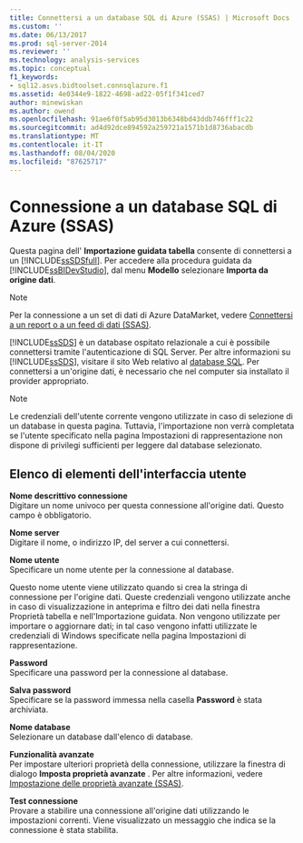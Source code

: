 ```yaml
---
title: Connettersi a un database SQL di Azure (SSAS) | Microsoft Docs
ms.custom: ''
ms.date: 06/13/2017
ms.prod: sql-server-2014
ms.reviewer: ''
ms.technology: analysis-services
ms.topic: conceptual
f1_keywords:
- sql12.asvs.bidtoolset.connsqlazure.f1
ms.assetid: 4e0344e9-1822-4698-ad22-05f1f341ced7
author: minewiskan
ms.author: owend
ms.openlocfilehash: 91ae6f0f5ab95d3013b6348bd43ddb746fff1c22
ms.sourcegitcommit: ad4d92dce894592a259721a1571b1d8736abacdb
ms.translationtype: MT
ms.contentlocale: it-IT
ms.lasthandoff: 08/04/2020
ms.locfileid: "87625717"
---
```

# <a name="connect-to-an-azure-sql-database-ssas"></a>Connessione a un database SQL di Azure (SSAS)
  Questa pagina dell' **Importazione guidata tabella** consente di connettersi a un [!INCLUDE[ssSDSfull](../includes/sssdsfull-md.md)]. Per accedere alla procedura guidata da [!INCLUDE[ssBIDevStudio](../includes/ssbidevstudio-md.md)], dal menu **Modello** selezionare **Importa da origine dati**.  
  
> [!NOTE]  
>  Per la connessione a un set di dati di Azure DataMarket, vedere [Connettersi a un report o a un feed di dati &#40;SSAS&#41;](connect-to-a-report-or-data-feed-ssas.md).  
  
 [!INCLUDE[ssSDS](../includes/sssds-md.md)] è un database ospitato relazionale a cui è possibile connettersi tramite l'autenticazione di SQL Server. Per altre informazioni su [!INCLUDE[ssSDS](../includes/sssds-md.md)], visitare il sito Web relativo al [database SQL](https://go.microsoft.com/fwlink/?LinkID=157856). Per connettersi a un'origine dati, è necessario che nel computer sia installato il provider appropriato.  
  
> [!NOTE]  
>  Le credenziali dell'utente corrente vengono utilizzate in caso di selezione di un database in questa pagina. Tuttavia, l'importazione non verrà completata se l'utente specificato nella pagina Impostazioni di rappresentazione non dispone di privilegi sufficienti per leggere dal database selezionato.  
  
## <a name="ui-element-list"></a>Elenco di elementi dell'interfaccia utente  
 **Nome descrittivo connessione**  
 Digitare un nome univoco per questa connessione all'origine dati. Questo campo è obbligatorio.  
  
 **Nome server**  
 Digitare il nome, o indirizzo IP, del server a cui connettersi.  
  
 **Nome utente**  
 Specificare un nome utente per la connessione al database.  
  
 Questo nome utente viene utilizzato quando si crea la stringa di connessione per l'origine dati. Queste credenziali vengono utilizzate anche in caso di visualizzazione in anteprima e filtro dei dati nella finestra Proprietà tabella e nell'Importazione guidata. Non vengono utilizzate per importare o aggiornare dati; in tal caso vengono infatti utilizzate le credenziali di Windows specificate nella pagina Impostazioni di rappresentazione.  
  
 **Password**  
 Specificare una password per la connessione al database.  
  
 **Salva password**  
 Specificare se la password immessa nella casella **Password** è stata archiviata.  
  
 **Nome database**  
 Selezionare un database dall'elenco di database.  
  
 **Funzionalità avanzate**  
 Per impostare ulteriori proprietà della connessione, utilizzare la finestra di dialogo **Imposta proprietà avanzate** . Per altre informazioni, vedere [Impostazione delle proprietà avanzate &#40;SSAS&#41;](set-advanced-properties-ssas.md).  
  
 **Test connessione**  
 Provare a stabilire una connessione all'origine dati utilizzando le impostazioni correnti. Viene visualizzato un messaggio che indica se la connessione è stata stabilita.  
  
  
